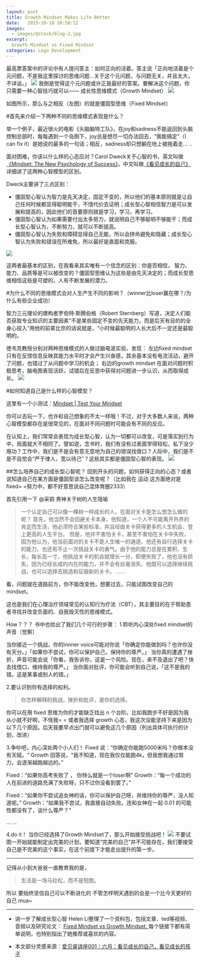 ```yaml
---
layout: post
title: Growth Mindset Makes Life Better
date:   2015-10-18 10:58:12
images:
  - images/@stock/blog-2.jpg
excerpt:
  Growth Mindset vs Fixed Mindset
categories: Logo Development
---
```


最高票答案中的评论中有人提问答主：如何正向的活着。答主说「正向地活着是个元问题，不是我这里探讨的思维问题...关于这个元问题，与问题无关，并且太大，不详谈。」
![](http://ww4.sinaimg.cn/large/85b1eb2djw1f6uncee2lfj20f80bnwh1.jpg)
我倒是觉得这个元问题或许正是最好的答案。要解决这个问题，你只需要一种心智技巧就可以——
成长性思维模式（Growth Mindset）
![](http://ww2.sinaimg.cn/large/85b1eb2djw1f6unbta9v7j208m04jq37.jpg)

如图所示，那么与之相反（左图）的就是僵固型思维（Fixed Mindset）

#首先来介绍一下两种不同的思维模式表现是什么？

举一个例子，最近很火的电影《头脑脑特工队》，在joy和sadness不能返回到头脑控制总部时，每每遇到一个岛倒下，joy总是想尽一切办法回去，“我能搞定”（I can fix it）是她说的最多的一句话；相反，sadness却只想躺在地上被拖着走... ..

面对困难，你该以什么样的心态应对？Carol Dweck关于心智的书，英文叫做[《Mindset: The New Psychology of Success》](http://www.amazon.com/Mindset-The-New-Psychology-Success-ebook/dp/B000FCKPHG/ref=dp_kinw_strp_1)，中文叫做[《看见成长的自己》](http://book.douban.com/subject/6510688/)详细讲了这两种心智模型的区别。

Dweck主要讲了三点区别： 

* 僵固型心智认为智力是先天决定，固定不变的，所以他们的基本原则就是让自己任何时候都显得聪明能干，不惜代价去证明；成长型心智相信智力是可以发展和提高的，因此他们的首要原则就是学习，学习，再学习。
* 僵固型心智认为如果需要付出太多努力，就说明自己不够聪明不够能干；而成长型心智认为，不断努力，就可以不断提高。
* 僵固型心智认为失败和障碍显得自己无能，所以会拼命避免和隐藏；成长型心智认为失败和错误在所难免，所以最好是直面和克服。

![](http://ww1.sinaimg.cn/large/85b1eb2djw1f6una7nhb4j20go09dabm.jpg)

这两者最基本的区别，在我看来其实唯有一个信念的区别：你是否相信， 智力、能力、品质等是可以被改变的？僵固型思维认为这些是由先天决定的；而成长型思维相信这些是可塑的，人有不断发展的潜力。



#为什么不同的思维模式会对人生产生不同的影响？（winner比loser赢在哪？/为什么有些企业成功）

智力三元理论的建构者罗伯特·斯腾伯格（Robert Sternberg）写道，决定人们能否获取专业知识的主要因素“不是某些固定不变的先天能力，而是后天有目的的全身心投入”用他的前辈比奈的话说就是，“小时候最聪明的人长大后不一定还是最聪明的。

徳韦克教授分别对两种思维模式的人做过脑电波实验，发现：
左边fixed mindset 只有在反馈信息反映其能力水平时才会产生兴奋感，其余基本没有电流活动，避开了问题，也错过了从问题中学习的机会；
右边的growth mindset 在面对问题时积极思考，脑电图表现活跃，试错后在反思中获得对问题进一步认识，从而取得成长。
![](http://ww4.sinaimg.cn/large/85b1eb2djw1f6un9ow2wsj20go08egmy.jpg)

#如何知道自己是什么样的心智模型？

这里有一个小测试：[Mindset | Test Your Mindset](http://mindsetonline.com/testyourmindset/step1.php)

你可以去玩一下，也许和自己想象的不太一样哦！不过，对于大多数人来说，两种心智模型都存在是很常见的，在面对不同问题时可能会有不同的反应。

在认知上，我们常常会表现为成长型心智，认为一切都可以改变，可是落实到行为中，局面就大不相同了。譬如说，念书时，我们有没有过表面学得轻松，私下没少用功？工作中，我们是不是会有意无意地为自己的错误找借口？人际中，我们是不是不自觉会“严于律人，宽以待己”？这些其实都是僵固型心智的表现。
![](http://ww3.sinaimg.cn/large/85b1eb2djw1f6un8vwpfjj20go0kb0wd.jpg)

##怎么培养自己的成长型心智呢？
回到开头的问题，如何获得正向的心态？或者说知道自己在某方面是僵固型该怎么改变呢？（比如我在 运动 这方面绝对是fixed= =努力中，都不好意思说自己混体育圈2333）

首先引用一下 @采铜 男神关于树的人生隐喻

> 一个认定自己可以像一棵树一样成长的人，在面对关卡是怎么想怎么做的呢？
首先，他当然不会回避关卡本身。他知道，一个人不可能离开外界的肯定而生活，他必须符合某些标准，并且经由关卡获得更多的人生机会、登上更高的人生平台。
但是，他并不害怕关卡，甚至不害怕在关卡中失败，因为他认为，他当前面对的关卡不是人生唯一的通道，他还有自行选择关卡的能力，也还有不止一次挑战关卡的勇气。由于他的能力总是在累积、生长，每长高一寸，他挑战关卡的机会就增长一分，即便失败了，他也没有损失，因为已经长成的内在的能力，并不会有丝毫消失。他既可以选择继续挑战，也可以选择去挑选和征服新的关卡。
......

看，问题就在道路前方，你不能改变他，想要过去，只能试图改变自己的mindset。

这也是我们在心理治疗领域常见的认知行为疗法（CBT），其主要目的在于帮助患者寻找并改变负面的、自我毁灭性的思维模式。

How？？？
书中也给出了我们几个可行的步骤：
1.聆听内心深处fixed mindset的声音（觉察）

当你接近一个挑战，你的innner voice可能对你说「你确定你能做到吗？也许你没有天分。」「如果你不尝试，你可以保护自己，保持你的尊严。」
当你真的遭遇了挫折，声音可能会说「你看，我告诉你，这是一个风险。现在，来不及退出了吧？快去找借口，维持我的尊严。」
当你面对批评，你可能会听到自己说，「这不是我的错。这是某事或别人的错。」

2.要认识到你有选择的权利。

>你怎样解释的挑战，挫折和批评，是你的选择。

​你可以在用 fixed 思维为你的才能缺乏找出 n 个台阶。比如我跑步不好是因为我从小就不好啊，不怪我= =
或者我选择 growth 心态，我这次没能坚持下来是因为以下几个原因，后天我要早点出门就可以避免这几个原因（列出具体可执行的计划，改进）

3.争吵吧，内心深处两个小人们！
Fixed 说：“你确定你能跑5000米吗？你根本没有天赋。“
Growth 回答说，“我不知道，现在我仅仅能跑4k，但我想我通过努力，会逐渐越跑越远的。”

Fixed：“如果你高考失败了 ， 你特么就是一个loser啊”
Growth：“每一个成功的人在前进的道路充满了失败呀，只不过你没看到罢了。”

Fixed：“如果你不尝试追女神的话，你可以保护自己呀，并维持你的尊严，没人知道呢。”
Growth：“如果我不尝试，我直接自动失败。连和女神在一起 0.01 的可能性都没有了，谈什么尊严？“

... ...

4.do it！
当你已经选择了Growth Mindset了，那么开始接受挑战吧！
![](http://ww3.sinaimg.cn/large/85b1eb2djw1f6un78i7vhj20go0l5gnc.jpg)
不要试图一开始就能制定出完美的计划，要知道“完美的自己”并不可能存在，我们要接受自己是不完美的这个事实，在这个前提下才能走出提升的第一步。

-----------

记得从小到大爸爸一直教育我的是，
> 生活是一场马拉松，而不是短跑。

所以
要始终坚信自己可以不断进化的
不管怎样明天遇到的会是一个比今天更好的自己
mua~

---------
* 进一步了解成长型心智
Helen Li整理了一个资料包，包括文章、ted等视频、音频以及研究论文：
[Fixed Mindset vs Growth Mindset. ](http://www.bagtheweb.com/b/hEDfg1)
每个链接下都有简单说明，也特别指出了她推荐或喜欢的内容。

* 本文部分灵感来源：[爱贝睿讲座001｜六月：看见成长的自己，看见成长的孩子](http://t.cn/RyDSUyy)